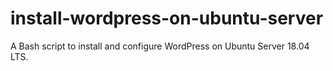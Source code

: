 # install-wordpress-on-ubuntu-server
A Bash script to install and configure WordPress on Ubuntu Server 18.04 LTS.
